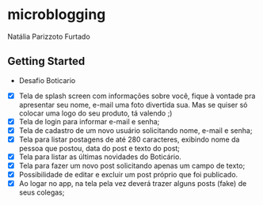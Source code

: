 # microblogging

Natália Parizzoto Furtado 

## Getting Started

- Desafio Boticario

 - [X] Tela de splash screen com informações sobre você, fique à vontade pra
apresentar seu nome, e-mail uma foto divertida sua. Mas se quiser só
colocar uma logo do seu produto, tá valendo ;)
 - [X] Tela de login para informar e-mail e senha;
 - [X] Tela de cadastro de um novo usuário solicitando nome, e-mail e senha;
 - [X] Tela para listar postagens de até 280 caracteres, exibindo nome da pessoa que
postou, data do post e texto do post;
 - [X] Tela para listar as últimas novidades do Boticário.
 - [X] Tela para fazer um novo post solicitando apenas um campo de texto;
 - [X] Possibilidade de editar e excluir um post próprio que foi publicado.
 - [X] Ao logar no app, na tela pela vez deverá trazer alguns posts (fake) de seus
colegas;
